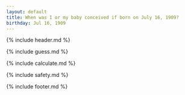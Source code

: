 ```yaml
---
layout: default
title: When was I or my baby conceived if born on July 16, 1909?
birthday: Jul 16, 1909
---
```


{% include header.md %}

{% include guess.md %}

{% include calculate.md %}

{% include safety.md %}

{% include footer.md %}



